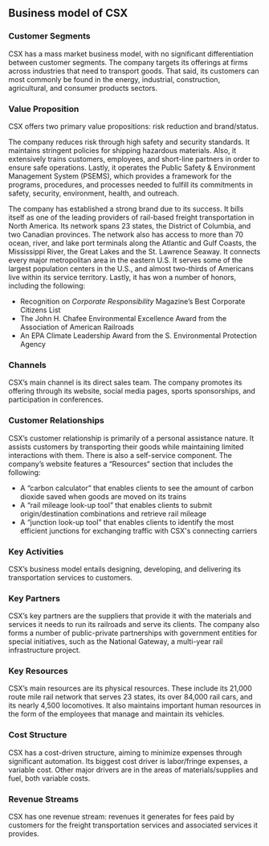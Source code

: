 Business model of CSX
---------------------

 ### Customer Segments

 CSX has a mass market business model, with no significant differentiation between customer segments. The company targets its offerings at firms across industries that need to transport goods. That said, its customers can most commonly be found in the energy, industrial, construction, agricultural, and consumer products sectors.

 ### Value Proposition

 CSX offers two primary value propositions: risk reduction and brand/status.

 The company reduces risk through high safety and security standards. It maintains stringent policies for shipping hazardous materials. Also, it extensively trains customers, employees, and short-line partners in order to ensure safe operations. Lastly, it operates the Public Safety & Environment Management System (PSEMS), which provides a framework for the programs, procedures, and processes needed to fulfill its commitments in safety, security, environment, health, and outreach.

 The company has established a strong brand due to its success. It bills itself as one of the leading providers of rail-based freight transportation in North America. Its network spans 23 states, the District of Columbia, and two Canadian provinces. The network also has access to more than 70 ocean, river, and lake port terminals along the Atlantic and Gulf Coasts, the Mississippi River, the Great Lakes and the St. Lawrence Seaway. It connects every major metropolitan area in the eastern U.S. It serves some of the largest population centers in the U.S., and almost two-thirds of Americans live within its service territory. Lastly, it has won a number of honors, including the following:

  * Recognition on *Corporate Responsibility* Magazine’s Best Corporate Citizens List
 * The John H. Chafee Environmental Excellence Award from the Association of American Railroads
 * An EPA Climate Leadership Award from the S. Environmental Protection Agency
  ### Channels

 CSX’s main channel is its direct sales team. The company promotes its offering through its website, social media pages, sports sponsorships, and participation in conferences.

 ### Customer Relationships

 CSX’s customer relationship is primarily of a personal assistance nature. It assists customers by transporting their goods while maintaining limited interactions with them. There is also a self-service component. The company’s website features a “Resources“ section that includes the following:

  * A “carbon calculator” that enables clients to see the amount of carbon dioxide saved when goods are moved on its trains
 * A “rail mileage look-up tool” that enables clients to submit origin/destination combinations and retrieve rail mileage
 * A “junction look-up tool” that enables clients to identify the most efficient junctions for exchanging traffic with CSX's connecting carriers
  ### Key Activities

 CSX’s business model entails designing, developing, and delivering its transportation services to customers.

 ### Key Partners

 CSX’s key partners are the suppliers that provide it with the materials and services it needs to run its railroads and serve its clients. The company also forms a number of public-private partnerships with government entities for special initiatives, such as the National Gateway, a multi-year rail infrastructure project.

 ### Key Resources

 CSX’s main resources are its physical resources. These include its 21,000 route mile rail network that serves 23 states, its over 84,000 rail cars, and its nearly 4,500 locomotives. It also maintains important human resources in the form of the employees that manage and maintain its vehicles.

 ### Cost Structure

 CSX has a cost-driven structure, aiming to minimize expenses through significant automation. Its biggest cost driver is labor/fringe expenses, a variable cost. Other major drivers are in the areas of materials/supplies and fuel, both variable costs.

 ### Revenue Streams

 CSX has one revenue stream: revenues it generates for fees paid by customers for the freight transportation services and associated services it provides.